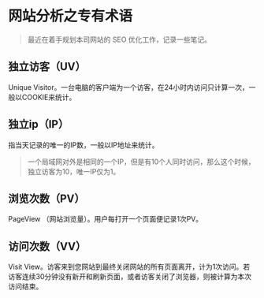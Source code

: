 # 网站分析之专有术语

> 最近在着手规划本司网站的 SEO 优化工作，记录一些笔记。

## 独立访客（UV）
Unique Visitor。一台电脑的客户端为一个访客，在24小时内访问只计算一次，一般以COOKIE来统计。

## 独立ip（IP）
指当天记录的唯一的IP数，一般以IP地址来统计。  
> 一个局域网对外是相同的一个IP，但是有10个人同时访问，那么这个时候，独立访客为10，唯一IP仅为1。

## 浏览次数（PV）
PageView （网站浏览量）。用户每打开一个页面便记录1次PV。

## 访问次数（VV）
Visit View。访客来到您网站到最终关闭网站的所有页面离开，计为1次访问。若访客连续30分钟没有新开和刷新页面，或者访客关闭了浏览器，则被计算为本次访问结束。